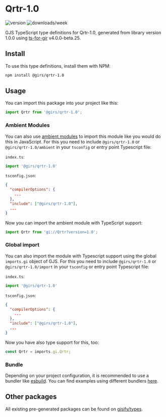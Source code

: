 
# Qrtr-1.0

![version](https://img.shields.io/npm/v/@girs/qrtr-1.0)
![downloads/week](https://img.shields.io/npm/dw/@girs/qrtr-1.0)


GJS TypeScript type definitions for Qrtr-1.0, generated from library version 1.0.0 using [ts-for-gir](https://github.com/gjsify/ts-for-gir) v4.0.0-beta.25.


## Install

To use this type definitions, install them with NPM:
```bash
npm install @girs/qrtr-1.0
```

## Usage

You can import this package into your project like this:
```ts
import Qrtr from '@girs/qrtr-1.0';
```

### Ambient Modules

You can also use [ambient modules](https://github.com/gjsify/ts-for-gir/tree/main/packages/cli#ambient-modules) to import this module like you would do this in JavaScript.
For this you need to include `@girs/qrtr-1.0` or `@girs/qrtr-1.0/ambient` in your `tsconfig` or entry point Typescript file:

`index.ts`:
```ts
import '@girs/qrtr-1.0'
```

`tsconfig.json`:
```json
{
  "compilerOptions": {
    ...
  },
  "include": ["@girs/qrtr-1.0"],
  ...
}
```

Now you can import the ambient module with TypeScript support: 

```ts
import Qrtr from 'gi://Qrtr?version=1.0';
```

### Global import

You can also import the module with Typescript support using the global `imports.gi` object of GJS.
For this you need to include `@girs/qrtr-1.0` or `@girs/qrtr-1.0/import` in your `tsconfig` or entry point Typescript file:

`index.ts`:
```ts
import '@girs/qrtr-1.0'
```

`tsconfig.json`:
```json
{
  "compilerOptions": {
    ...
  },
  "include": ["@girs/qrtr-1.0"],
  ...
}
```

Now you have also type support for this, too:

```ts
const Qrtr = imports.gi.Qrtr;
```

### Bundle

Depending on your project configuration, it is recommended to use a bundler like [esbuild](https://esbuild.github.io/). You can find examples using different bundlers [here](https://github.com/gjsify/ts-for-gir/tree/main/examples).

## Other packages

All existing pre-generated packages can be found on [gjsify/types](https://github.com/gjsify/types).

